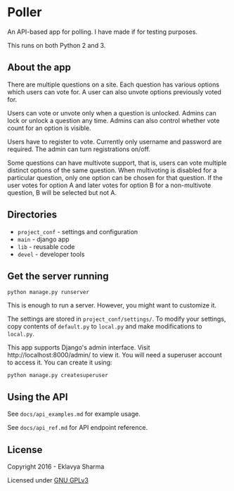 # Poller

An API-based app for polling. I have made if for testing purposes.

This runs on both Python 2 and 3.

## About the app

There are multiple questions on a site.
Each question has various options which users can vote for.
A user can also unvote options previously voted for.

Users can vote or unvote only when a question is unlocked.
Admins can lock or unlock a question any time.
Admins can also control whether vote count for an option is visible.

Users have to register to vote.
Currently only username and password are required.
The admin can turn registrations on/off.

Some questions can have multivote support, that is, users can vote multiple distinct options of the same question.
When multivoting is disabled for a particular question, only one option can be chosen for that question.
If the user votes for option A and later votes for option B for a non-multivote question, B will be selected but not A.

## Directories

* `project_conf` - settings and configuration
* `main` - django app
* `lib` - reusable code
* `devel` - developer tools

## Get the server running

    python manage.py runserver

This is enough to run a server.
However, you might want to customize it.

The settings are stored in `project_conf/settings/`.
To modify your settings, copy contents of `default.py` to `local.py` and make modifications to `local.py`.

This app supports Django's admin interface.
Visit http://localhost:8000/admin/ to view it.
You will need a superuser account to access it.
You can create it using:

    python manage.py createsuperuser

## Using the API

See `docs/api_examples.md` for example usage.

See `docs/api_ref.md` for API endpoint reference.

## License

Copyright 2016 - Eklavya Sharma

Licensed under [GNU GPLv3](http://www.gnu.org/licenses/gpl-3.0.txt)
